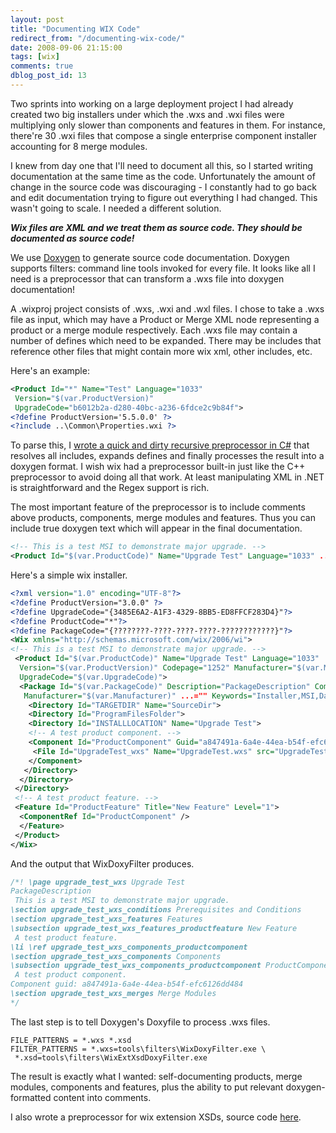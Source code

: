 ```yaml
---
layout: post
title: "Documenting WIX Code"
redirect_from: "/documenting-wix-code/"
date: 2008-09-06 21:15:00
tags: [wix]
comments: true
dblog_post_id: 13
---
```

Two sprints into working on a large deployment project I had already created two big installers under which the .wxs and .wxi files were multiplying only slower than components and features in them. For instance, there're 30 .wxi files that compose a single enterprise component installer accounting for 8 merge modules.

I knew from day one that I'll need to document all this, so I started writing documentation at the same time as the code. Unfortunately the amount of change in the source code was discouraging - I constantly had to go back and edit documentation trying to figure out everything I had changed. This wasn't going to scale. I needed a different solution.

**_Wix files are XML and we treat them as source code. They should be documented as source code!_**

We use [Doxygen](http://www.doxygen.org) to generate source code documentation. Doxygen supports filters: command line tools invoked for every file. It looks like all I need is a preprocessor that can transform a .wxs file into doxygen documentation!

A .wixproj project consists of .wxs, .wxi and .wxl files. I chose to take a .wxs file as input, which may have a Product or Merge XML node representing a product or a merge module respectively. Each .wxs file may contain a number of defines which need to be expanded. There may be includes that reference other files that might contain more wix xml, other includes, etc.

Here's an example:

```xml
<Product Id="*" Name="Test" Language="1033"
 Version="$(var.ProductVersion)"
 UpgradeCode="b6012b2a-d280-40bc-a236-6fdce2c9b84f">
<?define ProductVersion='5.5.0.0' ?>
<?include ..\Common\Properties.wxi ?>
```

To parse this, I [wrote a quick and dirty recursive preprocessor in C#](https://github.com/dblock/codeproject/blob/master/DoxygenFilters/WixDoxyFilter/WixPreprocessor.cs) that resolves all includes, expands defines and finally processes the result into a doxygen format. I wish wix had a preprocessor built-in just like the C++ preprocessor to avoid doing all that work. At least manipulating XML in .NET is straightforward and the Regex support is rich.

The most important feature of the preprocessor is to include comments above products, components, merge modules and features. Thus you can include true doxygen text which will appear in the final documentation.

```xml
<!-- This is a test MSI to demonstrate major upgrade. -->
<Product Id="$(var.ProductCode)" Name="Upgrade Test" Language="1033" ...="">
```

Here's a simple wix installer.

```xml
<?xml version="1.0" encoding="UTF-8"?>
<?define ProductVersion="3.0.0" ?>
<?define UpgradeCode="{3485E6A2-A1F3-4329-8BB5-ED8FFCF283D4}"?>
<?define ProductCode="*"?>
<?define PackageCode="{????????-????-????-????-????????????}"?>
<Wix xmlns="http://schemas.microsoft.com/wix/2006/wi">
<!-- This is a test MSI to demonstrate major upgrade. -->
 <Product Id="$(var.ProductCode)" Name="Upgrade Test" Language="1033"
  Version="$(var.ProductVersion)" Codepage="1252" Manufacturer="$(var.Manufacturer)"
  UpgradeCode="$(var.UpgradeCode)">
  <Package Id="$(var.PackageCode)" Description="PackageDescription" Comments="Comments"
   Manufacturer="$(var.Manufacturer)" ...="" Keywords="Installer,MSI,Database" />
    <Directory Id="TARGETDIR" Name="SourceDir">
    <Directory Id="ProgramFilesFolder">
    <Directory Id="INSTALLLOCATION" Name="Upgrade Test">
    <!-- A test product component. -->
    <Component Id="ProductComponent" Guid="a847491a-6a4e-44ea-b54f-efc6126dd484">
     <File Id="UpgradeTest_wxs" Name="UpgradeTest.wxs" src="UpgradeTest.wxs" temp_src="UpgradeTest.wxs" />
    </Component>
   </Directory>
  </Directory>
 </Directory>
 <!-- A test product feature. -->
 <Feature Id="ProductFeature" Title="New Feature" Level="1">
  <ComponentRef Id="ProductComponent" />
  </Feature>
 </Product>
</Wix>
```

And the output that WixDoxyFilter produces.

```doxygen
/*! \page upgrade_test_wxs Upgrade Test
PackageDescription
 This is a test MSI to demonstrate major upgrade.
\section upgrade_test_wxs_conditions Prerequisites and Conditions
\section upgrade_test_wxs_features Features
\subsection upgrade_test_wxs_features_productfeature New Feature
 A test product feature.
\li \ref upgrade_test_wxs_components_productcomponent
\section upgrade_test_wxs_components Components
\subsection upgrade_test_wxs_components_productcomponent ProductComponent
 A test product component.
Component guid: a847491a-6a4e-44ea-b54f-efc6126dd484
\section upgrade_test_wxs_merges Merge Modules
*/
```

The last step is to tell Doxygen's Doxyfile to process .wxs files.

```doxyfile
FILE_PATTERNS = *.wxs *.xsd
FILTER_PATTERNS = *.wxs=tools\filters\WixDoxyFilter.exe \
 *.xsd=tools\filters\WixExtXsdDoxyFilter.exe
```

The result is exactly what I wanted: self-documenting products, merge modules, components and features, plus the ability to put relevant doxygen-formatted content into comments.

I also wrote a preprocessor for wix extension XSDs, source code [here](https://github.com/dblock/codeproject/tree/master/DoxygenFilters).

